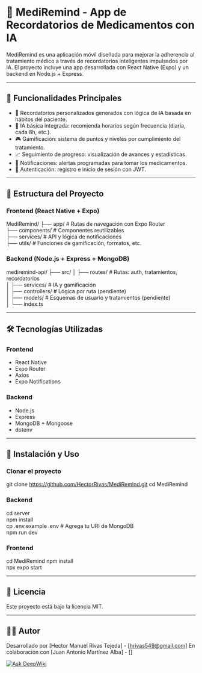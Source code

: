 # 💊 MediRemind - App de Recordatorios de Medicamentos con IA

MediRemind es una aplicación móvil diseñada para mejorar la adherencia al tratamiento médico a través de recordatorios inteligentes impulsados por IA. El proyecto incluye una app desarrollada con React Native (Expo) y un backend en Node.js + Express.

---

## 🚀 Funcionalidades Principales

- 📆 Recordatorios personalizados generados con lógica de IA basada en hábitos del paciente.
- 🧠 IA básica integrada: recomienda horarios según frecuencia (diaria, cada 8h, etc.).
- 🎮 Gamificación: sistema de puntos y niveles por cumplimiento del tratamiento.
- 📈 Seguimiento de progreso: visualización de avances y estadísticas.
- 🔔 Notificaciones: alertas programadas para tomar los medicamentos.
- 🔐 Autenticación: registro e inicio de sesión con JWT.

---

## 📂 Estructura del Proyecto

### Frontend (React Native + Expo)

MediRemind/
├── app/              # Rutas de navegación con Expo Router  
├── components/       # Componentes reutilizables  
├── services/         # API y lógica de notificaciones  
├── utils/            # Funciones de gamificación, formatos, etc.  

### Backend (Node.js + Express + MongoDB)

mediremind-api/
├── src/
│   ├── routes/       # Rutas: auth, tratamientos, recordatorios  
│   ├── services/     # IA y gamificación  
│   ├── controllers/  # Lógica por ruta (pendiente)  
│   ├── models/       # Esquemas de usuario y tratamientos (pendiente)  
│   └── index.ts

---

## 🛠️ Tecnologías Utilizadas

### Frontend
- React Native  
- Expo Router  
- Axios  
- Expo Notifications

### Backend
- Node.js  
- Express  
- MongoDB + Mongoose  
- dotenv

---

## 🔧 Instalación y Uso

### Clonar el proyecto

git clone https://github.com/HectorRivas/MediRemind.git 
cd MediRemind

### Backend

cd server  
npm install  
cp .env.example .env   # Agrega tu URI de MongoDB  
npm run dev

### Frontend

cd MediRemind 
npm install  
npx expo start

---

## 📜 Licencia

Este proyecto está bajo la licencia MIT.

---

## 👨‍💻 Autor

Desarrollado por [Hector Manuel Rivas Tejeda] - [hrivas549@gmail.com]
En colaboración con [Juan Antonio Martínez Alba] - []

[![Ask DeepWiki](https://deepwiki.com/badge.svg)](https://deepwiki.com/HectorRivas/MediRemind)
